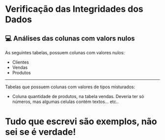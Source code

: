 # Verificação das Integridades dos Dados

## 💻 Análises das colunas com valors nulos

As seguintes tabelas, possuem colunas com valores nulos:
- Clientes
- Vendas
- Produtos

---

Tabelas que possuem colunas com valores de tipos misturados:

- Coluna quantidade de produtos, na tabela vendas. Deveria ter só números, mas algumas celulas contém textos... etc..

# Tudo que escrevi são exemplos, não sei se é verdade!